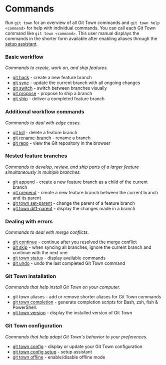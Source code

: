 # Commands

Run `git town` for an overview of all Git Town commands and
`git town help <command>` for help with individual commands. You can call each
Git Town command like `git town <command>`. This user manual displays the
commands in the shorter form available after enabling aliases through the
[setup assistant](commands/config-setup.md).

### Basic workflow

_Commands to create, work on, and ship features._

- [git hack](commands/hack.md) - create a new feature branch
- [git sync](commands/sync.md) - update the current branch with all ongoing
  changes
- [git switch](commands/switch.md) - switch between branches visually
- [git propose](commands/propose.md) - propose to ship a branch
- [git ship](commands/ship.md) - deliver a completed feature branch

### Additional workflow commands

_Commands to deal with edge cases._

- [git kill](commands/kill.md) - delete a feature branch
- [git rename-branch](commands/rename-branch.md) - rename a branch
- [git repo](commands/repo.md) - view the Git repository in the browser

### Nested feature branches

_Commands to develop, review, and ship parts of a larger feature simultaneously
in multiple branches._

- [git append](commands/append.md) - create a new feature branch as a child of
  the current branch
- [git prepend](commands/prepend.md) - create a new feature branch between the
  current branch and its parent
- [git town set-parent](commands/set-parent.md) - change the parent of a feature
  branch
- [git town diff-parent](commands/diff-parent.md) - display the changes made in
  a branch

### Dealing with errors

_Commands to deal with merge conflicts._

- [git continue](commands/continue.md) - continue after you resolved the merge
  conflict
- [git skip](commands/skip.md) - when syncing all branches, ignore the current
  branch and continue with the next one
- [git town status](commands/status.md) - display available commands
- [git undo](commands/undo.md) - undo the last completed Git Town command

### Git Town installation

_Commands that help install Git Town on your computer._

- git town aliases - add or remove shorter aliases for Git Town commands
- [git town completion](commands/completions.md) - generate completion scripts
  for Bash, zsh, fish & PowerShell.
- [git town version](commands/version.md) - display the installed version of Git
  Town

### Git Town configuration

_Commands that help adapt Git Town's behavior to your preferences._

- [git town config](commands/config.md) - display or update your Git Town
  configuration
- [git town config setup](commands/config-offline.md) - setup assistant
- [git town offline](commands/config-offline.md) - enable/disable offline mode
